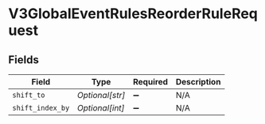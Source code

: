 # V3GlobalEventRulesReorderRuleRequest


## Fields

| Field              | Type               | Required           | Description        |
| ------------------ | ------------------ | ------------------ | ------------------ |
| `shift_to`         | *Optional[str]*    | :heavy_minus_sign: | N/A                |
| `shift_index_by`   | *Optional[int]*    | :heavy_minus_sign: | N/A                |